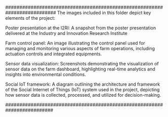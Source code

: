 ##########################################################################
The images included in this folder depict key elements of the project:

Poster presentation at the I2RI: A snapshot from the poster presentation delivered at the Industry and Innovation Research Institute

Farm control panel: An image illustrating the control panel used for managing and monitoring various aspects of farm operations, including actuation controls and integrated equipments.

Sensor data visualization: Screenshots demonstrating the visualization of sensor data on the farm dashboard, highlighting real-time analytics and insights into environmental conditions.

Social IoT framework: A diagram outlining the architecture and framework of the Social Internet of Things (IoT) system used in the project, depicting how sensor data is collected, processed, and utilized for decision-making.


#########################################################################
